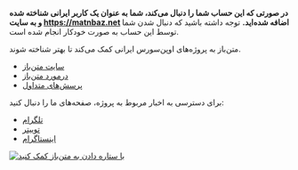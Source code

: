 

**در صورتی که این حساب شما را دنبال می‌کند، شما به عنوان یک کاربر ایرانی شناخته شده و به سایت https://matnbaz.net اضافه شده‌اید.**
توجه داشته باشید که دنبال شدن شما توسط این حساب به صورت خودکار انجام شده است.

متن‌باز به پروژه‌های اوپن‌سورس ایرانی کمک می‌کند تا بهتر شناخته شوند.

- [سایت متن‌باز](https://matnbaz.net)
- [درمورد متن‌باز](https://github.com/matnbaz/matnbaz#readme)
- [پرسش‌های متداول](https://matnbaz.net/faq)

برای دسترسی به اخبار مربوط به پروژه، صفحه‌های ما را دنبال کنید:

- [تلگرام](https://t.me/matnbaz_net)
- [توییتر](https://twitter.com/matnbaz_net)
- [اینستاگرام](https://instagram.com/matnbaz_net)

[<img src="https://github.com/matnbaz/visual/raw/main/star-cta.png" alt="با ستاره دادن به متن‌باز کمک کنید" />](https://github.com/matnbaz/matnbaz)


